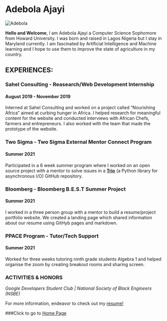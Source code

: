 # Adebola Ajayi
![Adebola](https://media-exp1.licdn.com/dms/image/C4D03AQFqwQEtF0FmFg/profile-displayphoto-shrink_400_400/0/1602720670683?e=1632960000&v=beta&t=xG6kSWW-b_XzKY7fF0oRxswCqizRnn06dw34-hL3Am4)

**Hello and Welcome**,
  I am Adebola Ajayi a Computer Science Sophomore from Howard University. I was born and raised in Lagos Nigeria but I stay in Maryland currently. I am fascinated by Artificial Intelligence and Machine learning and I hope to use them to improve the state of agriculture in my country. 



## EXPERIENCES:

### Sahel Consulting - Reasearch/Web Development Internship
#### August 2019 - November 2019

Interned at Sahel Consulting and worked on a project called “Nourishing Africa” aimed at curbing hunger in Africa. I helped research for meaningful content for the website and conducted interviews with African Chefs, farmers and entrepreneurs. I also worked with the team that made the prototype of the website.

### Two Sigma - Two Sigma External Mentor Connect Program
#### Summer 2021

Participated in a 6 week summer program where I worked on an open source project with a mentor to solve issues in a [**Trio**](https://github.com/python-trio/trio) (a Python library for asynchronous I/O) GitHub repository.

###  Bloomberg - Bloomberg B.E.S.T Summer Project
#### Summer 2021

I worked in a three person group with a mentor to build a resume/project portfolio website. We created a landing page which shared information about our resume using GitHyb pages and markdown.

###  PPACE Program - Tutor/Tech Support
#### Summer 2021

Worked for three weeks tutoring ninth grade students Algebra 1 and helped organise the zoom by creating breakout rooms and sharing screen.

### ACTIVITIES & HONORS

*Google Developers Student Club | National Society of Black Engineers (NSBE)*

For more information, endeavor to check out my [resume!](https://flowcv.io/resume/feedback/FjXnOIpyLgV3)

###Click to go to [Home Page](https://bsummerproject.github.io/BSP-team1/)
